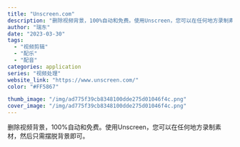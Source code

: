 ```yaml
---
title: "Unscreen.com"
description: "删除视频背景，100%自动和免费。使用Unscreen，您可以在任何地方录制素材，然后只需摆脱背景即可。"
author: "瑞东"
date: "2023-03-30"
tags:
  - "视频剪辑"
  - "配乐"
  - "配音"
categories: application
series: "视频处理"
website_link: "https://www.unscreen.com/"
color: "#FF5867"

thumb_image: "/img/ad775f39cb8348100dde275d01046f4c.png"
cover_image: "/img/ad775f39cb8348100dde275d01046f4c.png"
---
```


删除视频背景，100%自动和免费。使用Unscreen，您可以在任何地方录制素材，然后只需摆脱背景即可。